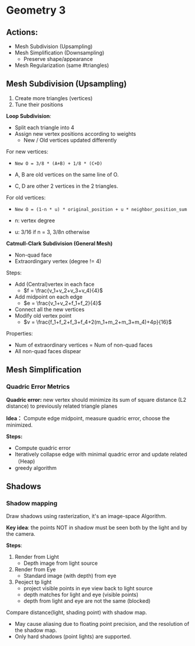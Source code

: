 # Geometry 3
## Actions:
* Mesh Subdivision (Upsampling)
* Mesh Simplification (Downsampling)
  * Preserve shape/appearance
* Mesh Regularization (same #triangles)

## Mesh Subdivision (Upsampling)
1. Create more triangles (vertices)
2. Tune their positions

**Loop Subdivision**:
* Split each triangle into 4
* Assign new vertex positions according to weights
  * New / Old vertices updated differently

For new vertices:
* $\texttt{New O = 3/8 * (A+B) + 1/8 * (C+D)}$

* A, B are old vertices on the same line of O.

* C, D are other 2 vertices in the 2 triangles.

For old vertices:
* $\texttt{New O = (1-n * u) * original\_position + u * neighbor\_position\_sum}$

* n: vertex degree
* u: 3/16 if n = 3, 3/8n otherwise

**Catmull-Clark Subdivision (General Mesh)**
* Non-quad face
* Extraordingary vertex (degree != 4)

Steps:
* Add (Central)vertex in each face
  * $f = \frac{v_1+v_2+v_3+v_4}{4}$
* Add midpoint on each edge
  * $e = \frac{v_1+v_2+f_1+f_2}{4}$
* Connect all the new vertices
* Modify old vertex point
  * $v = \frac{f_1+f_2+f_3+f_4+2(m_1+m_2+m_3+m_4)+4p}{16}$

Properties:
* Num of extraordinary vertices = Num of non-quad faces
* All non-quad faces dispear

## Mesh Simplification
### Quadric Error Metrics
**Quadric error:** new vertex should minimize its sum of square distance (L2 distance) to previously related triangle planes

**Idea：** Compute edge midpoint, measure quadric error, choose the minimized.

**Steps:**
* Compute quadric error
* Iteratively collapse edge with minimal quadric error and update related（Heap)
* greedy algorithm

## Shadows
### Shadow mapping
Draw shadows using rasterization, it's an image-space Algorithm.

**Key idea**: the points NOT in shadow must be seen both by the light and by the camera.

**Steps**:
1. Render from Light
   * Depth image from light source
2. Render from Eye
   * Standard image (with depth) from eye
3. Peoject tp light
   * project visible points in eye view back to light source
   * depth matches for light and eye (visible points)
   * depth from light and eye are not the same (blocked)

Compare distance(light, shading point) with shadow map.

* May cause aliasing due to floating point precision, and the resolution of the shadow map.
* Only hard shadows (point lights) are supported.